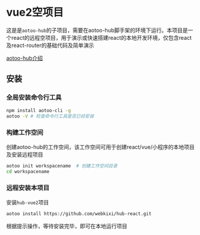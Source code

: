 # vue2空项目  

这是是`aotoo-hub`的子项目，需要在aotoo-hub脚手架的环境下运行。本项目是一个react的远程空项目，用于演示或快速搭建react的本地开发环境，仅包含react及react-router的基础代码及简单演示  

[aotoo-hub介绍](http://www.agzgz.com)

## 安装  

### 全局安装命令行工具

```bash
npm install aotoo-cli -g
aotoo -V # 检查命令行工具是否已经安装
```

### 构建工作空间  

创建aotoo-hub的工作空间，该工作空间可用于创建react/vue/小程序的本地项目及安装远程项目  

```bash
aotoo init workspacename  # 创建工作空间目录
cd workspacename
```

### 远程安装本项目  

安装`hub-vue2`项目

```bash
aotoo install https://github.com/webkixi/hub-react.git
```

根据提示操作，等待安装完毕，即可在本地运行项目
